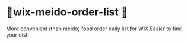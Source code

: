 # 🥗wix-meido-order-list 🍔

More convenient (than meido) food order daily list for WIX
Easier to find your dish 
